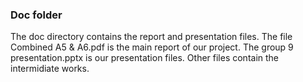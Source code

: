 ### Doc folder

The doc directory contains the report and presentation files. The file Combined A5 & A6.pdf is the main report of our project. The group 9 presentation.pptx is our presentation files. Other files contain the intermidiate works.

